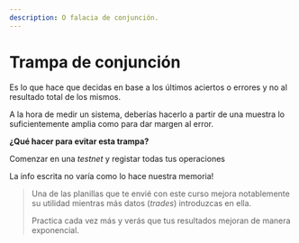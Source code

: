 ```yaml
---
description: O falacia de conjunción.
---
```


# Trampa de conjunción

Es lo que hace que decidas en base a los últimos aciertos o errores y no al resultado total de los mismos.

A la hora de medir un sistema, deberías hacerlo a partir de una muestra lo suficientemente amplia como para dar margen al error.

**¿Qué hacer para evitar esta trampa?**

Comenzar en una _testnet_ y registar todas tus operaciones

La info escrita no varía como lo hace nuestra memoria!

> Una de las planillas que te envié con este curso mejora notablemente su utilidad mientras más datos (_trades_) introduzcas en ella.
> 
> Practica cada vez más y verás que tus resultados mejoran de manera exponencial.
